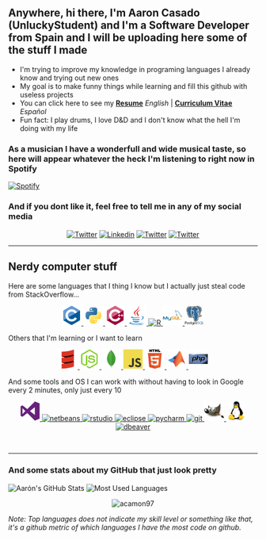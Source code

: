 
## Anywhere, hi there, I'm Aaron Casado (UnluckyStudent) and I'm a Software Developer from Spain and I will be uploading here some of the stuff I made

- I'm trying to improve my knowledge in programing languages I already know and trying out new ones
- My goal is to make funny things while learning and fill this github with useless projects
- You can click here to see my [**Resume**](https://github.com/Acamon97/Acamon97/blob/master/CV/Aaron%20Casado%20Monge%20-%20Resume.pdf) *English* | [**Curriculum Vitae**](https://github.com/Acamon97/Acamon97/blob/master/CV/Aaron%20Casado%20Monge%20-%20CV.pdf) *Español*
- Fun fact: I play drums, I love D&D and I don't know what the hell I'm doing with my life

### As a musician I have a wonderfull and wide musical taste, so here will appear whatever the heck I'm listening to right now in Spotify

 [![Spotify](https://novatorem.acamon97.vercel.app/api/spotify)](https://open.spotify.com/user/1186489702)

### And if you dont like it, feel free to tell me in any of my social media

<p align="center">
<a href="https://twitter.com/acamon_" target="_blank"><img align="center" src="https://cdn.jsdelivr.net/npm/simple-icons@3.0.1/icons/twitter.svg" alt="Twitter" height="30" width="40" /></a>
<a href="https://linkedin.com/in/aaron-casado-monge/" target="_blank"><img align="center" src="https://cdn.jsdelivr.net/npm/simple-icons@3.0.1/icons/linkedin.svg" alt="Linkedin" height="30" width="40" ></a>
<a href="https://www.instagram.com/acamon.97/" target="_blank"><img align="center" src="https://cdn.jsdelivr.net/npm/simple-icons@3.0.1/icons/instagram.svg" alt="Twitter" height="30" width="40" /></a>
<a href="https://discordapp.com/users/412610205818552330" target="_blank"><img align="center" src="https://cdn.jsdelivr.net/npm/simple-icons@3.0.1/icons/discord.svg" alt="Twitter" height="30" width="40" /></a>
</p>

---

## Nerdy computer stuff

Here are some languages that I thing I know but I actually just steal code from StackOverflow...

<p align="center">
<a href="https://www.cprogramming.com/" target="_blank"> <img src="https://github.com/devicons/devicon/blob/master/icons/c/c-original.svg" alt="c" width="40" height="40"/> </a>
<a href="https://www.python.org" target="_blank"> <img src="https://github.com/devicons/devicon/blob/master/icons/python/python-original.svg" alt="python" width="40" height="40"/> </a>
<a href="https://www.w3schools.com/cpp/" target="_blank"> <img src="https://github.com/devicons/devicon/blob/master/icons/cplusplus/cplusplus-original.svg" alt="cplusplus" width="40" height="40"/> </a>  
<a href="https://www.java.com" target="_blank"> <img src="https://github.com/devicons/devicon/blob/master/icons/java/java-original.svg" alt="java" width="40" height="40"/> </a>
<a href="https://www.r-project.org/about.html" target="_blank"> <img src="https://www.r-project.org/Rlogo.png" alt="R" width="40" height="40"/> </a>
<a href="https://www.mysql.com/" target="_blank"> <img src="https://github.com/devicons/devicon/blob/master/icons/mysql/mysql-original-wordmark.svg" alt="mysql" width="40" height="40"/> </a>
<a href="https://www.postgresql.org" target="_blank"> <img src="https://github.com/devicons/devicon/blob/master/icons/postgresql/postgresql-original-wordmark.svg" alt="postgresql" width="40" height="40"/> </a>
</p>

Others that I'm learning or I want to learn

<p align="center">
    <a href="https://www.scala-lang.org/" target="_blank"> <img src="https://github.com/devicons/devicon/blob/master/icons/scala/scala-original.svg" alt="scala" width="40" height="40"/> </a>
    <a href="https://nodejs.org/en/" target="_blank"> <img src="https://github.com/devicons/devicon/blob/master/icons/nodejs/nodejs-original.svg" alt="nodejs" width="40" height="40"/> </a>
    <a href="https://www.mongodb.com/" target="_blank"> <img src="https://github.com/devicons/devicon/blob/master/icons/mongodb/mongodb-original.svg" alt="mongodb" width="40" height="40"/> </a>
    <a href="https://www.javascript.com/" target="_blank"> <img src="https://github.com/devicons/devicon/blob/master/icons/javascript/javascript-original.svg" alt="js" width="40" height="40"/> </a>
    <a href="https://www.w3.org/html/" target="_blank"> <img src="https://github.com/devicons/devicon/blob/master/icons/html5/html5-original-wordmark.svg" alt="html5" width="40" height="40"/> </a>
    <a href="https://www.mathworks.com/" target="_blank"> <img src="https://github.com/devicons/devicon/blob/master/icons/matlab/matlab-original.svg" alt="matlab" width="40" height="40"/> </a>
    <a href="https://www.php.net" target="_blank"> <img src="https://github.com/devicons/devicon/blob/master/icons/php/php-original.svg" alt="php" width="40" height="40"/> </a>
</p>

And some tools and OS I can work with without having to look in Google every 2 minutes, only just every 10
<p align="center">
<a href="https://code.visualstudio.com/" target="_blank"> <img src="https://github.com/devicons/devicon/blob/master/icons/visualstudio/visualstudio-plain.svg" alt="code" width="40" height="40"/> </a>
<a href="https://netbeans.org/" target="_blank"> <img src="https://netbeans.apache.org/images/apache-netbeans.svg" alt="netbeans" width="40" height="40"/> </a>
<a href="https://rstudio.com/" target="_blank"> <img src="https://d33wubrfki0l68.cloudfront.net/62bcc8535a06077094ca3c29c383e37ad7334311/a263f/assets/img/logo.svg" alt="rstudio" width="40" height="40"/> </a>
<a href="https://www.eclipse.org/" target="_blank"> <img src="https://www.eclipse.org/downloads/assets/public/images/logo-eclipse.png" alt="eclipse" width="40" height="40"/> </a>
<a href="https://www.jetbrains.com/es-es/pycharm/" target="_blank"> <img src="https://upload.wikimedia.org/wikipedia/commons/1/1d/PyCharm_Icon.svg" alt="pycharm" width="40" height="40"/> </a>
<a href="https://git-scm.com/" target="_blank"> <img src="https://www.vectorlogo.zone/logos/git-scm/git-scm-icon.svg" alt="git" width="40" height="40"/> </a>
<a href="https://www.gimp.org/" target="_blank"> <img src="https://github.com/devicons/devicon/blob/master/icons/gimp/gimp-original.svg" alt="gimp" width="40" height="40"/> </a>  
<a href="https://www.linux.org/" target="_blank"> <img src="https://github.com/devicons/devicon/blob/master/icons/linux/linux-original.svg" alt="linux" width="40" height="40"/> </a>
<a href="https://dbeaver.io/" target="_blank"> <img src="https://upload.wikimedia.org/wikipedia/commons/b/b5/DBeaver_logo.svg" alt="dbeaver" width="40" height="40"/> </a>

</p>

<br />

---

### And some stats about my GitHub that just look pretty

<img align="center" alt="Aarón's GitHub Stats" src="https://github-readme-stats.acamon97.vercel.app/api?username=Acamon97&show_icons=true&hide_border=true&theme=radical" />
<img align="center" alt="Most Used Languages" src="https://github-readme-stats.acamon97.vercel.app/api/top-langs/?username=Acamon97&hide_border=true&layout=compact&theme=radical" />
<p align="center"> <img src="https://komarev.com/ghpvc/?username=acamon97&label=Profile%20views&color=0e75b6&style=flat" alt="acamon97" /> </p>

*Note: Top languages does not indicate my skill level or something like that, it's a github metric of which languages I have the most code on github.*
